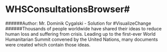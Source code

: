 # WHSConsultationsBrowser#
######Author: Mr. Dominik Cygalski - Solution for \#VisualizeChange
######Thousands of people worldwide have shared their ideas to reduce human loss and suffering from crisis. Leading up to the first-ever World Humanitarian Summit convened by the United Nations, many documents were created which contain those ideas.
